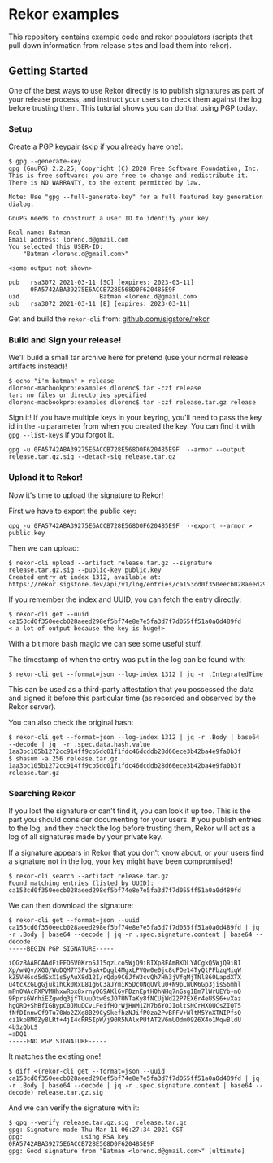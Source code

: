 # Rekor examples

This repository contains example code and rekor populators (scripts that pull down information
from release sites and load them into rekor).

## Getting Started

One of the best ways to use Rekor directly is to publish signatures as part of your release process,
and instruct your users to check them against the log before trusting them.
This tutorial shows you can do that using PGP today.

### Setup

Create a PGP keypair (skip if you already have one):

```
$ gpg --generate-key
gpg (GnuPG) 2.2.25; Copyright (C) 2020 Free Software Foundation, Inc.
This is free software: you are free to change and redistribute it.
There is NO WARRANTY, to the extent permitted by law.

Note: Use "gpg --full-generate-key" for a full featured key generation dialog.

GnuPG needs to construct a user ID to identify your key.

Real name: Batman
Email address: lorenc.d@gmail.com
You selected this USER-ID:
    "Batman <lorenc.d@gmail.com>"

<some output not shown>

pub   rsa3072 2021-03-11 [SC] [expires: 2023-03-11]
      0FA5742ABA39275E6ACCB728E568D0F620485E9F
uid                      Batman <lorenc.d@gmail.com>
sub   rsa3072 2021-03-11 [E] [expires: 2023-03-11]
```

Get and build the `rekor-cli` from: [github.com/sigstore/rekor](github.com/sigstore/rekor).


### Build and Sign your release!

We'll build a small tar archive here for pretend (use your normal release artifacts instead)!

```
$ echo "i'm batman" > release
dlorenc-macbookpro:examples dlorenc$ tar -czf release
tar: no files or directories specified
dlorenc-macbookpro:examples dlorenc$ tar -czf release.tar.gz release
```

Sign it!
If you have multiple keys in your keyring, you'll need to pass the key id in the `-u` parameter from when
you created the key.
You can find it with `gpg --list-keys` if you forgot it.

```
gpg -u 0FA5742ABA39275E6ACCB728E568D0F620485E9F  --armor --output release.tar.gz.sig --detach-sig release.tar.gz
```

### Upload it to Rekor!

Now it's time to upload the signature to Rekor!

First we have to export the public key:

```shell
gpg -u 0FA5742ABA39275E6ACCB728E568D0F620485E9F  --export --armor > public.key
```

Then we can upload:
```shell
$ rekor-cli upload --artifact release.tar.gz --signature release.tar.gz.sig --public-key public.key
Created entry at index 1312, available at: https://rekor.sigstore.dev/api/v1/log/entries/ca153cd0f350eecb028aeed298ef5bf74e8e7e5fa3d7f7d055ff51a0a0d489fd
```

If you remember the index and UUID, you can fetch the entry directly:

```shell
$ rekor-cli get --uuid ca153cd0f350eecb028aeed298ef5bf74e8e7e5fa3d7f7d055ff51a0a0d489fd
< a lot of output because the key is huge!>
```

With a bit more bash magic we can see some useful stuff.

The timestamp of when the entry was put in the log can be found with:

```shell
$ rekor-cli get --format=json --log-index 1312 | jq -r .IntegratedTime
```

This can be used as a third-party attestation that you possessed the data and signed it before this particular time
(as recorded and observed by the Rekor server).

You can also check the original hash:

```shell
$ rekor-cli get --format=json --log-index 1312 | jq -r .Body | base64 --decode | jq  -r .spec.data.hash.value
1aa3bc105b1272cc914ff9cb5dc01f1fdc46dcddb28d66ece3b42ba4e9fa0b3f
$ shasum -a 256 release.tar.gz
1aa3bc105b1272cc914ff9cb5dc01f1fdc46dcddb28d66ece3b42ba4e9fa0b3f  release.tar.gz
```

### Searching Rekor

If you lost the signature or can't find it, you can look it up too.
This is the part you should consider documenting for your users.
If you publish entries to the log, and they check the log before trusting them, Rekor will act as a log of all
signatures made by your private key.

If a signature appears in Rekor that you don't know about, or your users find a signature not in the log,
your key might have been compromised!

```shell
$ rekor-cli search --artifact release.tar.gz
Found matching entries (listed by UUID):
ca153cd0f350eecb028aeed298ef5bf74e8e7e5fa3d7f7d055ff51a0a0d489fd
```

We can then download the signature:

```shell
$ rekor-cli get --format=json --uuid ca153cd0f350eecb028aeed298ef5bf74e8e7e5fa3d7f7d055ff51a0a0d489fd | jq -r .Body | base64 --decode | jq -r .spec.signature.content | base64 --decode
-----BEGIN PGP SIGNATURE-----

iQGzBAABCAAdFiEED6V0Kro5J15qzLco5WjQ9iBIXp8FAmBKDLYACgkQ5WjQ9iBI
Xp/wNQv/XGG/WuDQM7Y3Fv5aA+Dqgl4MgxLPVQw0e0jc8cFOe14TyQtPFbzqMiqW
kZ5VH6sd5dSxX1s5yAuX8d12I/rQdp9C6JfW3cvQh7Hh3jVfqMjTNl860LapdXTX
u4tcXZGLgGjuk1hCk0RxL81g6C3aJYmiK5Dc0NqUVlu0+N9pLWUK6Gp3jisS6mhl
mPnOWAcFXPVMHhxwRox8xrnyOG9AKl6yPDznEptHOhNHq7nGsg1Bm7lWrUEYb+nO
9Pprs6WrhiEZgwdq3jfTUuuDtw0sJO7UNTaKy8fNCUjWd22P7EX6r4eUSS6+vXaz
hgQRQ+ShBfIGBypC0JMuDCvLFeifHQrWjHWM1ZN7b6YOJIoltSNCrHXOUCsZIQT5
fNfDInnwCf9Tu70Wo2ZXg8B29CySkefhzNJifP0za2PvBFFV+WltM5YnXTNIPfsQ
ci1kpBM0Zy8LRf+4jI4cRR5IpW/j90R5NAlxPUfAT2V6mUOdm09Z6X4o1MqwBldU
4b3zQbLS
=aDQ1
-----END PGP SIGNATURE-----
```

It matches the existing one!

```shell
$ diff <(rekor-cli get --format=json --uuid ca153cd0f350eecb028aeed298ef5bf74e8e7e5fa3d7f7d055ff51a0a0d489fd | jq -r .Body | base64 --decode | jq -r .spec.signature.content | base64 --decode) release.tar.gz.sig
```

And we can verify the signature with it:

```shell
$ gpg --verify release.tar.gz.sig  release.tar.gz
gpg: Signature made Thu Mar 11 06:27:34 2021 CST
gpg:                using RSA key 0FA5742ABA39275E6ACCB728E568D0F620485E9F
gpg: Good signature from "Batman <lorenc.d@gmail.com>" [ultimate]
```
